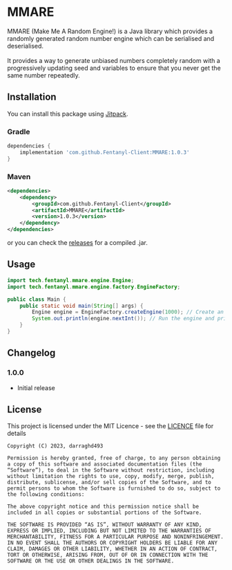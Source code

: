 # MMARE
MMARE (Make Me A Random Engine!) is a Java library which provides a randomly generated random number engine which can be serialised and deserialised.<br><br>
It provides a way to generate unbiased numbers completely random with a progressively updating seed and variables to ensure that you never get the same number repeatedly.

## Installation
You can install this package using [Jitpack](https://jitpack.io/#Fentanyl-Client/MMARE).

### Gradle
```gradle
dependencies {
    implementation 'com.github.Fentanyl-Client:MMARE:1.0.3'
}
```

### Maven
```xml
<dependencies>
    <dependency>
        <groupId>com.github.Fentanyl-Client</groupId>
        <artifactId>MMARE</artifactId>
        <version>1.0.3</version>
    </dependency>
</dependencies>
```

or you can check the [releases](https://github.com/Fentanyl-Client/MMARE/releases/latest) for a compiled .jar.

## Usage
```java
import tech.fentanyl.mmare.engine.Engine;
import tech.fentanyl.mmare.engine.factory.EngineFactory;

public class Main {
    public static void main(String[] args) {
        Engine engine = EngineFactory.createEngine(1000); // Create an engine with 1000 instructions
        System.out.println(engine.nextInt()); // Run the engine and print the result
    }
}
```

## Changelog
### 1.0.0
- Initial release

## License
This project is licensed under the MIT Licence - see the [LICENCE](LICENSE) file for details
```
Copyright (C) 2023, darraghd493

Permission is hereby granted, free of charge, to any person obtaining a copy of this software and associated documentation files (the “Software”), to deal in the Software without restriction, including without limitation the rights to use, copy, modify, merge, publish, distribute, sublicense, and/or sell copies of the Software, and to permit persons to whom the Software is furnished to do so, subject to the following conditions:

The above copyright notice and this permission notice shall be included in all copies or substantial portions of the Software.

THE SOFTWARE IS PROVIDED “AS IS”, WITHOUT WARRANTY OF ANY KIND, EXPRESS OR IMPLIED, INCLUDING BUT NOT LIMITED TO THE WARRANTIES OF MERCHANTABILITY, FITNESS FOR A PARTICULAR PURPOSE AND NONINFRINGEMENT. IN NO EVENT SHALL THE AUTHORS OR COPYRIGHT HOLDERS BE LIABLE FOR ANY CLAIM, DAMAGES OR OTHER LIABILITY, WHETHER IN AN ACTION OF CONTRACT, TORT OR OTHERWISE, ARISING FROM, OUT OF OR IN CONNECTION WITH THE SOFTWARE OR THE USE OR OTHER DEALINGS IN THE SOFTWARE.
```
